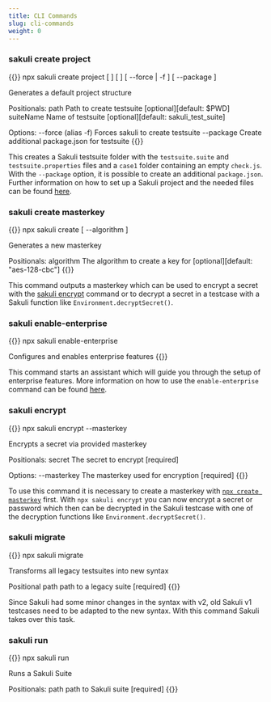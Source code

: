 ```yaml
---
title: CLI Commands
slug: cli-commands
weight: 0
---
```


### sakuli create project
{{<highlight bash>}}
npx sakuli create project [ <path> ] [ <suiteName> ] [ --force | -f ] [ --package ]


Generates a default project structure


Positionals:
  path                  Path to create testsuite                                    [optional][default: $PWD]
  suiteName             Name of testsuite                                           [optional][default: sakuli_test_suite]
  
Options:
  --force (alias -f)    Forces sakuli to create testsuite
  --package             Create additional package.json for testsuite
{{</highlight>}}

This creates a Sakuli testsuite folder with the `testsuite.suite` and `testsuite.properties` files and a `case1` folder
containing an empty `check.js`. With the `--package` option, it is possible to create an additional `package.json`.
Further information on how to set up a Sakuli project and the needed files can be found [here](../docs/100_writing-tests#setup-and-configuration).


### sakuli create masterkey
{{<highlight bash>}}
npx sakuli create <masterkey> [ --algorithm ]


Generates a new masterkey


Positionals:
  algorithm             The algorithm to create a key for                           [optional][default: "aes-128-cbc"]
{{</highlight>}}

This command outputs a masterkey which can be used to encrypt a secret with the [sakuli encrypt](#sakuli-encrypt)
command or to decrypt a secret in a testcase with a Sakuli function like `Environment.decryptSecret()`.

  
### sakuli enable-enterprise
{{<highlight bash>}}
npx sakuli enable-enterprise


Configures and enables enterprise features
{{</highlight>}}

This command starts an assistant which will guide you through the setup of enterprise features. More information on how
to use the `enable-enterprise` command can be found [here](../enterprise#assisted-setup).

### sakuli encrypt
{{<highlight bash>}}
npx sakuli encrypt <secret> --masterkey


Encrypts a secret via provided masterkey


Positionals:
  secret                The secret to encrypt                                       [required]
  
Options:
  --masterkey           The masterkey used for encryption                           [required]
{{</highlight>}}

To use this command it is necessary to create a masterkey with [`npx create masterkey`](#sakuli-create-masterkey) first.
With `npx sakuli encrypt` you can now encrypt a secret or password which then can be decrypted in the Sakuli testcase
with one of the decryption functions like `Environment.decryptSecret()`. 

### sakuli migrate
{{<highlight bash>}}
npx sakuli migrate <path>


Transforms all legacy testsuites into new syntax


Positional
  path                  path to a legacy suite                                      [required]
{{</highlight>}}

Since Sakuli had some minor changes in the syntax with v2, old Sakuli v1 testcases need to be adapted to the new syntax.
With this command Sakuli takes over this task. 

### sakuli run
{{<highlight bash>}}
npx sakuli run <path>


Runs a Sakuli Suite


Positionals:
  path                  path to Sakuli suite                                        [required]
{{</highlight>}}
